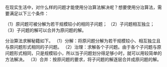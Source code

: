 
在现实生活中，对什么样的问题才能使用分治算法解决呢？想要使用分治算法，需要满足以下三个条件：

（1）原问题可被分解为若干规模较小的相同子问题；
（2）子问题相互独立；
（3）子问题的解可以合并为原问题的解。


分治算法求解秘籍如下。
（1）分解：将原问题分解为若干规模较小、相互独立且与原问题形式相同的子问题。
（2）治理：求解各个子问题。由于各个子问题与原问题形式相同，只是规模较小，所以当子问题划分得足够小时，就可以用较简单的方法解决。
（3）合并：按原问题的要求，将子问题的解逐层合并成原问题的解。

